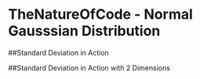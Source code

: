 # TheNatureOfCode - Normal Gausssian Distribution

##Standard Deviation in Action

##Standard Deviation in Action with 2 Dimensions
